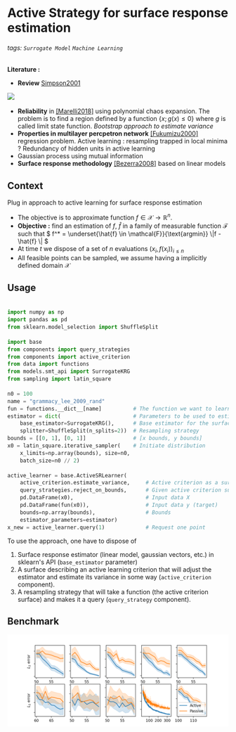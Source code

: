 
# Active  Strategy for surface response estimation
###### tags: `Surrogate Model` `Machine Learning`
**Literature :**
* **Review** [Simpson2001](https://ntrs.nasa.gov/api/citations/19990087092/downloads/19990087092.pdf) 

![](https://i.imgur.com/w571mZ7.png)
* **Reliability** in [[Marelli2018]](https://arxiv.org/pdf/1709.01589) using polynomial chaos expansion. The problem is to find a region defined by a function $\{x ; \, g(x) \leqslant 0\}$ where $g$ is called limit state function. *Bootstrap approach to estimate variance* 
* **Properties in multilayer percpetron network** [[Fukumizu2000]](https://citeseerx.ist.psu.edu/viewdoc/download?doi=10.1.1.51.1885&rep=rep1&type=pdf) regression problem. Active learning : resampling trapped in local minima ? Redundancy of hidden units in active learning
* Gaussian process using mutual information 
* **Surface response methodology** [[Bezerra2008]](https://d1wqtxts1xzle7.cloudfront.net/45518928/Response_Surface_Methodology_RSM_as_a_20160510-11788-z5s7f4-with-cover-page-v2.pdf?Expires=1647600354&Signature=FWuGdH4xQIPYbo6gjfofYOvSiNCZknuwktVpgOuRU0wbBAjHhrN2a2cYCoLaqFmhLzuJNl~TeX2iXFh7rYFlAfgBwqQh6-lV29XxuU6AJTqj6lkP2MaIMHke4RMcJ6mJN39lXcfg6Ohf5D9TnD7v-Eze4fHCHbklEk9REPok6O0V3MIvx7A4XriV5Tffe5yu1HZ1fCuHBULS5PiRyuRBzKavclvPFQBPDWx5-J~y9a85oB6JGcey3VId7fvtfRUGXXn49WqHm3fJfqpLbYj62drFGjE6XcmBWm1CzBn0Guaf~ig8k6JfI9wOrErxofAkR8tjnd51VUAelB0XCY4v1A__&Key-Pair-Id=APKAJLOHF5GGSLRBV4ZA) based on linear models
## Context 

Plug in approach to active learning for surface response estimation

* The objective is to approximate function $`f \in \mathcal{X} \rightarrow \mathbb{R}^n`$.
* **Objective :** find an estimation of $`f`$, $`\hat{f}`$ in a family of measurable function $`\mathcal{F}`$ such that $` f^* = \underset{\hat{f} \in \mathcal{F}}{\text{argmin}} \|f - \hat{f} \| `$ 
* At time $`t`$ we dispose of a set of $`n`$ evaluations $`(x_i, f(x_i))_{i\leqslant n}`$
* All feasible points can be sampled, we assume having a implicitly defined domain $`\mathcal{X}`$

## Usage

```python 

import numpy as np
import pandas as pd
from sklearn.model_selection import ShuffleSplit

import base
from components import query_strategies
from components import active_criterion
from data import functions
from models.smt_api import SurrogateKRG
from sampling import latin_square

n0 = 100
name = "grammacy_lee_2009_rand"
fun = functions.__dict__[name]          # The function we want to learn
estimator = dict(                       # Parameters to be used to estimate the surface response
    base_estimator=SurrogateKRG(),      # Base estimator for the surface
    splitter=ShuffleSplit(n_splits=2))  # Resampling strategy
bounds = [[0, 1], [0, 1]]               # [x bounds, y bounds]
x0 = latin_square.iterative_sampler(    # Initiate distribution
    x_limits=np.array(bounds), size=n0,
    batch_size=n0 // 2)

active_learner = base.ActiveSRLearner(
    active_criterion.estimate_variance,     # Active criterion as a surface
    query_strategies.reject_on_bounds,      # Given active criterion surface, execute query 
    pd.DataFrame(x0),                       # Input data X
    pd.DataFrame(fun(x0)),                  # Input data y (target)
    bounds=np.array(bounds),                # Bounds
    estimator_parameters=estimator)         
x_new = active_learner.query(1)             # Request one point

```

To use the approach, one have to dispose of

1. Surface response estimator (linear model, gaussian vectors, etc.) in sklearn's API (`base_estimator` parameter)
2. A surface describing an active learning criterion that will adjust the estimator and estimate its variance in some way (`active_criterion` component).
3. A resampling strategy that will take a function (the active criterion surface) and makes it a query (`query_strategy` component).

## Benchmark
![benchmark](public/benchmark.png)



